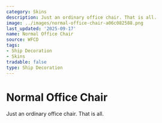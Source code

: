 ```yaml
---
category: Skins
description: Just an ordinary office chair. That is all.
image: ../images/normal-office-chair-a06c082588.png
last_updated: '2025-09-17'
name: Normal Office Chair
source: WFCD
tags:
- Ship Decoration
- Skins
tradable: false
type: Ship Decoration
---
```


# Normal Office Chair

Just an ordinary office chair. That is all.


